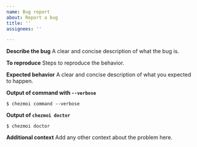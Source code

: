 ```yaml
---
name: Bug report
about: Report a bug
title: ''
assignees: ''

---
```


**Describe the bug**
A clear and concise description of what the bug is.

**To reproduce**
Steps to reproduce the behavior.

**Expected behavior**
A clear and concise description of what you expected to happen.

**Output of command with `--verbose`**
```
$ chezmoi command --verbose
```

**Output of `chezmoi doctor`**
```
$ chezmoi doctor
```

**Additional context**
Add any other context about the problem here.

